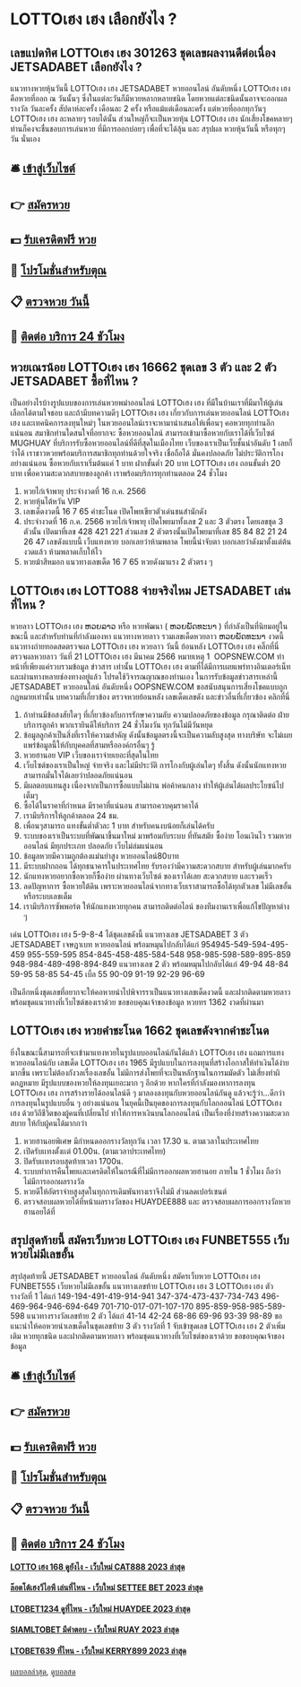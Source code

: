 # LOTTOเฮง เฮง เลือกยังไง ?
## เลขแปดทิศ LOTTOเฮง เฮง 301263 ชุดเลขผลงานดีต่อเนื่อง JETSADABET เลือกยังไง ?
แนวทางหวยหุ้นวันนี้ LOTTOเฮง เฮง JETSADABET หวยออนไลน์ อันดับหนึ่ง LOTTOเฮง เฮง คือหวยที่ออก ณ วันนั้นๆ ซึ่งในแต่ละวันก็มีหวยหลากหลายชนิด โดยหวยแต่ละชนิดนั้นอาจจะออกผลรางวัล วันละครั้ง สัปดาห์ละครั้ง เดือนละ 2 ครั้ง หรือแม้แต่เดือนละครั้ง แต่หวยที่ออกทุกวันๆ LOTTOเฮง เฮง ละหลายๆ รอบได้นั้น
ส่วนใหญ่ก็จะเป็นหวยหุ้น LOTTOเฮง เฮง นักเสี่ยงโชคหลายๆ ท่านก็คงจะชื่นชอบการเล่นหวย ที่มีการออกบ่อยๆ เพื่อที่จะได้ลุ้น และ สรุปผล หวยหุ้นวันนี้ หรือทุกๆวัน นั่นเอง

## 🛎 [เข้าสู่เว็บไซต์](https://bit.ly/3BG5bNw)
## 👉 [สมัครหวย](https://bit.ly/3BG5bNw)
## 💵 [รับเครดิตฟรี หวย](https://bit.ly/3C3mvgS)
## 👑 [โปรโมชั่นสำหรับตุณ](https://bit.ly/3C3mvgS)
## 📋 [ตรวจหวย วันนี้](https://bit.ly/3C3mvgS)
## 📱 [ติดต่อ บริการ 24 ชัวโมง](https://bit.ly/3C3mvgS)

## หวยเณรน้อย LOTTOเฮง เฮง 16662 ชุดเลข 3 ตัว และ 2 ตัว JETSADABET ซื้อที่ไหน ?
เป็นอย่างไรบ้างรูปแบบของการเล่นหวยพม่าออนไลน์ LOTTOเฮง เฮง ที่มีในบ้านเราที่มีมาให้ผู้เล่นเลือกได้ตามใจชอบ และถ้ามีบทความดีๆ LOTTOเฮง เฮง เกี่ยวกับการเล่นหวยออนไลน์ LOTTOเฮง เฮง และเทคนิคการลงทุนใหม่ๆ ในหวยออนไลน์เราจะหามานำเสนอให้เพื่อนๆ คอหวยทุกท่านอีกแน่นอน
สมาชิกท่านใดสนใจที่อยากจะ ซื้อหวยออนไลน์ สามารถเข้ามาซื้อหวยกับเราได้ที่เว็บไซต์ MUGHUAY ที่บริการรับซื้อหวยออนไลน์ที่ดีที่สุดในเมืองไทย เว็บของเราเป็นเว็บชั้นนำอันดับ 1 เลยก็ว่าได้ เราชาวหวยพร้อมบริการสมาชิกทุกท่านด้วยใจจริง เชื่อถือได้ มั่นคงปลอดภัย ไม่ประวัติการโกงอย่างแน่นอน ซื้อหวยกับเราเริ่มต้นแค่ 1 บาท ฝากขั้นต่ำ 20 บาท LOTTOเฮง เฮง ถอนขั้นต่ำ 20 บาท เพื่อความสะดวกสบายของลูกค้า เราพร้อมบริการทุกท่านตลอด 24 ชั่วโมง
1. หวยไก่เจ้าพายุ ประจำงวดที่ 16 ก.ค. 2566
2. หวยหุ้นไต้หวัน VIP
3. เลขเด็ดงวดนี้ 16 7 65 คำชะโนด เปิดโพยเขียวตัวเด่นชนสำนักดัง
4. ประจำงวดที่ 16 ก.ค. 2566 หวยไก่เจ้าพายุ เปิดโพยมาทั้งเลข 2 และ 3 ตัวตรง โดยเลขชุด 3 ตัวนั้น เปิดมาที่เลข 428 421 221 ส่วนเลข 2 ตัวตรงนั้นเปิดโพยมาที่เลข 85 84 82 21 24 26 47 เลขดังแบบนี้ เว็บแทงหวย บอกเลยว่าห้ามพลาด โพยนี้น่าจับตา บอกเลยว่าดังมาตั้งแต่ต้นงวดแล้ว ห้ามพลาดเก็บให้ไว
5. หวยม้าสีหมอก แนวทางเลขเด็ด 16 7 65 หวยดังมาแรง 2 ตัวตรง ๆ

## LOTTOเฮง เฮง LOTTO88 จ่ายจริงไหม JETSADABET เล่นที่ไหน ?
หวยลาว LOTTOเฮง เฮง ຫວຍລາວ หรือ หวยพัฒนา ( ຫວຍພັດທະນາ ) ที่กำลังเป็นที่นิยมอยู่ในขณะนี้ และสำหรับท่านที่กำลังมองหา แนวทางหวยลาว รวมเลขเด็ดหวยลาว ຫວຍພັດທະນາ งวดนี้
 แนวทางถ่ายทอดสดตรวจผล LOTTOเฮง เฮง หวยลาว วันนี้ ย้อนหลัง LOTTOเฮง เฮง คลิ๊กที่นี่ 
ตรวจผลหวยลาว วันที่ 21 LOTTOเฮง เฮง มีนาคม 2566
หมายเหตุ 1  OOPSNEW.COM ทำหน้าที่เพียงแค่รวบรวมข้อมูล ข่าวสาร เท่านั้น LOTTOเฮง เฮง ตามที่ได้มีการเผยแพร่ทางอินเตอร์เน็ท และผ่านทางหลายช่องทางอยู่แล้ว โปรดใช้วิจารณญาณของท่านเอง ในการรับข้อมูลข่าวสารเหล่านี้ JETSADABET หวยออนไลน์ อันดับหนึ่ง OOPSNEW.COM ขอสนับสนุนการเสี่ยงโชคแบบถูกกฎหมายเท่านั้น
บทความที่เกี่ยวข้อง
ตรวจหวยย้อนหลัง เลขเด็ดเลขดัง และข่าวอื่นที่เกี่ยวข้อง คลิกที่นี่
1. ถ้าท่านมีข้อสงสัยใดๆ ที่เกี่ยวข้องกับการรักษาความลับ ความปลอดภัยของข้อมูล กรุณาติดต่อ ฝ่ายบริการลูกค้า พวกเรายินดีให้บริการ 24 ชั่วโมงวัน ทุกวันไม่มีวันหยุด
2. ข้อมูลลูกค้าเป็นสิ่งที่เราให้ความสำคัญ ดังนั้นข้อมูลตรงนี้จะเป็นความลับสูงสุด ทางบริษัท จะไม่เผยแพร่ข้อมูลนี้ให้กับบุคคลที่สามหรือองค์กรอื่นๆ รู้
3. หวยฮานอย VIP เว็บของเราจ่ายเยอะที่สุดในไทย
4. เว็บไซต์ของเราเป็นใหญ่ จ่ายจริง และไม่มีประวัติ การโกงกับผู้เล่นใดๆ ทั้งสิ้น ดังนั้นนักแทงหวยสามารถมั่นใจได้เลยว่าปลอดภัยแน่นอน
5. มีผลตอบแทนสูง เนื่องจากเป็นการซื้อแบบไม่ผ่าน พ่อค้าคนกลาง ทำให้ผู้เล่นได้ผลประโยชน์ไปเต็มๆ
6. ซื้อได้ในราคาที่กำหนด มีราคาที่แน่นอน สามารถควบคุมราคาได้
7. เรามีบริการให้ลูกค้าตลอด 24 ชม.
8. เพื่อนๆสามารถ แทงขั้นต่ำตัวละ 1 บาท สำหรับคนงบน้อยก็เล่นได้ครับ
9. ระบบของเราเป็นระบบที่พัฒนาขึ้นมาใหม่ มาพร้อมกับระบบ ที่ทันสมัย ซื้อง่าย โอนเงินไว รวมหวยออนไลน์ มีทุกประเภท ปลอดภัย เว็บไม่ล่มแน่นอน
10. ข้อมูลหวยมีความถูกต้องแม่นยำสูง หวยออนไลน์80บาท
11. มีระบบฝากถอน ได้ทุกธนาคารในประเทศไทย รับรองว่ามีความสะดวกสบาย สำหรับผู้เล่นมากครับ
12. นักแทงหวยอยากซื้อหวยก็ซื้อง่าย ผ่านทางเว็บไซต์ ของเราได้เลย สะดวกสบาย และรวดเร็ว
13. ลดปัญหาการ ซื้อหวยใต้ดิน เพราะหวยออนไลน์จากทางเว็บเราสามารถซื้อได้ทุกตัวเลข ไม่มีเลขอั้น หรือระบบเลขเต็ม
14. เรามีบริการซัพพอร์ต ให้นักแทงหวยทุกคน สามารถติดต่อไลน์ ของทีมงานเราเพื่อแก้ไขปัญหาต่าง ๆ

เด่น LOTTOเฮง เฮง 5-9-8-4 ได้ชุดเลขดังนี้
แนวทางเลข JETSADABET 3 ตัว JETSADABET เจษฎาเบท หวยออนไลน์ พร้อมหมุนไปกลับได้แก่
954945-549-594-495-459
955-559-595
854-845-458-485-584-548
958-985-598-589-895-859
948-984-489-498-894-849
แนวทางเลข 2 ตัว พร้อมหมุนไปกลับได้แก่
49-94
48-84
59-95
58-85
54-45
เบิ้ล 55
90-09
91-19
92-29
96-69

เป็นอีกหนึ่งชุดเลขที่อยากจะให้คอหวยนำไปพิจารราเป็นแนวทางเลขเด็ดงวดนี้ และฝากติดตามหวยลาว พร้อมชุดแนวทางที่เว็บไซต์ของเราด้วย
ขอขอบคุณเจ้าของข้อมูล
หวยทร 1362 งวดที่ผ่านมา

## LOTTOเฮง เฮง หวยคำชะโนด 1662 ชุดเลขดังจากคำชะโนด
ยิ่งในขณะนี้สามารถที่จะเข้ามาแทงหวยในรูปแบบออนไลน์กันได้แล้ว LOTTOเฮง เฮง แถมการแทงหวยออนไลน์กับ เลขเด็ด LOTTOเฮง เฮง 1965 มีรูปแบบในการลงทุนที่สร้างโอกาสให้ทำเงินได้ง่ายมากขึ้น เพราะไม่ต้องกังวลเรื่องเลขอั้น ไม่มีการส่งโพยที่จะเป็นหลักฐานในการมมัดตัว ไม่เสี่ยงทำผิดกฏหมาย
มีรูปแบบของหวยให้ลงทุนเยอะมาก ๆ อีกด้วย หากใครที่กำลังมองหาการลงทุน LOTTOเฮง เฮง การสร้างรายได้ออนไลน์ดี ๆ มาลองลงทุนกับหวยออนไลน์กันดู แล้วจะรู้ว่า…ดีกว่าการลงทุนในรูปแบบอื่น ๆ อย่างแน่นอน
ในยุคนี้เป็นยุคของการลงทุนกับโลกออนไลน์ LOTTOเฮง เฮง ด้วยวิถีชีวิตของผู้คนที่เปลี่ยนไป ทำให้การหาเงินบนโลกออนไลน์ เป็นเรื่องที่ง่ายสร้างความสะดวก สบาย ให้กับผู้คนได้มากกว่า
1. หวยฮานอยพิเศษ มีกำหนดออกรางวัลทุกวัน เวลา 17.30 น. ตามเวลาในประเทศไทย
2. เปิดรับเเทงตั้งเเต่ 01.00น. (ตามเวลาประเทศไทย)
3. ปิดรับเเทงรอบสุดท้ายเวลา 1700น.
4. ระบบทำการคืนโพยเเละเครดิตให้ในกรณีที่ไม่มีการออกผลหวยฮานอย ภายใน 1 ชั่วโมง ถือว่าไม่มีการออกผลรางวัล
5. หวยดีให้อัตราจ่ายสูงสุดในทุกการเดิมพันทางเราจึงไม่มี ส่วนลดเปอร์เซนต์
6. ตรวจสอบผลหวยได้ที่หน้าผลรางวัลของ HUAYDEE888 และ ตรวจสอบผลการออกรางวัลหวยฮานอยได้ที่

## สรุปสุดท้ายนี้ สมัครเว็บหวย LOTTOเฮง เฮง FUNBET555 เว็บหวยไม่มีเลขอั้น
สรุปสุดท้ายนี้ JETSADABET หวยออนไลน์ อันดับหนึ่ง สมัครเว็บหวย LOTTOเฮง เฮง FUNBET555 เว็บหวยไม่มีเลขอั้น แนวทางเลขท้าย LOTTOเฮง เฮง 3 LOTTOเฮง เฮง ตัว รางวัลที่ 1 ได้แก่
149-194-491-419-914-941
347-374-473-437-734-743
496-469-964-946-694-649
701-710-017-071-107-170
895-859-958-985-589-598
แนวทางรางวัลเลขท้าย 2 ตัว ได้แก่
41-14
42-24
68-86
69-96
93-39
98-89
ขอแนะนำให้คอหวยนำเลขเด็ดในชุดเลขท้าย 3 ตัว รางวัลที่ 1 จับเข้าชุดเลข LOTTOเฮง เฮง 2 ตัวเพิ่มเติม หวยทุกชนิด และฝากติดตามหวยลาว พร้อมชุดแนวทางที่เว็บไซต์ของเราด้วย
ขอขอบคุณเจ้าของข้อมูล


## 🛎 [เข้าสู่เว็บไซต์](https://bit.ly/3BG5bNw)
## 👉 [สมัครหวย](https://bit.ly/3BG5bNw)
## 💵 [รับเครดิตฟรี หวย](https://bit.ly/3C3mvgS)
## 👑 [โปรโมชั่นสำหรับตุณ](https://bit.ly/3C3mvgS)
## 📋 [ตรวจหวย วันนี้](https://bit.ly/3C3mvgS)
## 📱 [ติดต่อ บริการ 24 ชัวโมง](https://bit.ly/3C3mvgS)

#### [LOTTO เฮง 168 ดูยังไง - เว็บใหม่ CAT888 2023 ล่าสุด](https://atom.io/themes/lotto%20เฮง%20168%20ดูยังไง%20-%20เว็บใหม่%20cat888%202023%20ล่าสุด)
#### [ล๊อตโต้เฮงวีไอพี เล่นที่ไหน - เว็บใหม่ SETTEE BET 2023 ล่าสุด](https://atom.io/themes/ล๊อตโต้เฮงวีไอพี%20เล่นที่ไหน%20-%20เว็บใหม่%20settee%20bet%202023%20ล่าสุด)
#### [LTOBET1234 ดูที่ไหน - เว็บใหม่ HUAYDEE 2023 ล่าสุด](https://atom.io/themes/ltobet1234%20ดูที่ไหน%20-%20เว็บใหม่%20huaydee%202023%20ล่าสุด)
#### [SIAMLTOBET มีคำตอบ - เว็บใหม่ RUAY 2023 ล่าสุด](https://atom.io/themes/siamltobet%20มีคำตอบ%20-%20เว็บใหม่%20ruay%202023%20ล่าสุด)
#### [LTOBET639 ที่ไหน - เว็บใหม่ KERRY899 2023 ล่าสุด](https://atom.io/themes/ltobet639%20ที่ไหน%20-%20เว็บใหม่%20kerry899%202023%20ล่าสุด)

[ผลบอลล่าสุด](https://siamsport.tv "ผลบอลล่าสุด"), [ดูบอลสด](https://siamsport.tv/ดูบอลสด "ดูบอลสด")